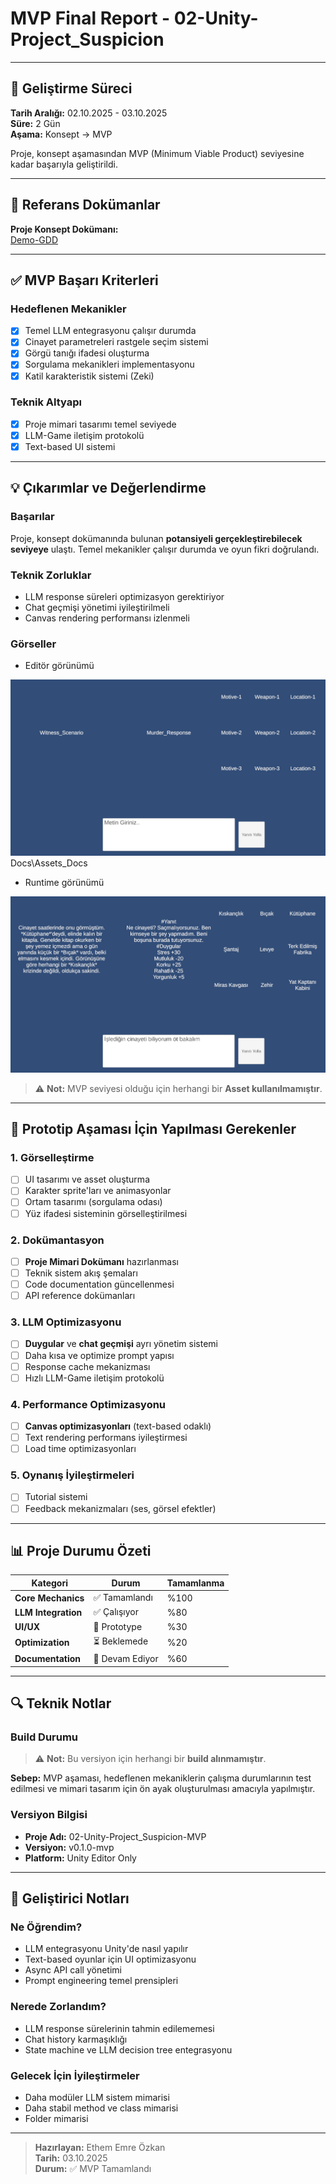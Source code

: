# MVP Final Report - 02-Unity-Project_Suspicion

---

## 📅 Geliştirme Süreci

**Tarih Aralığı:** 02.10.2025 - 03.10.2025  
**Süre:** 2 Gün  
**Aşama:** Konsept → MVP

Proje, konsept aşamasından MVP (Minimum Viable Product) seviyesine kadar başarıyla geliştirildi.

---

## 📖 Referans Dokümanlar

**Proje Konsept Dokümanı:**  
[Demo-GDD](Docs/Demo-GDD/README.md)

---

## ✅ MVP Başarı Kriterleri

### Hedeflenen Mekanikler
- [x] Temel LLM entegrasyonu çalışır durumda
- [x] Cinayet parametreleri rastgele seçim sistemi
- [x] Görgü tanığı ifadesi oluşturma
- [x] Sorgulama mekanikleri implementasyonu
- [x] Katil karakteristik sistemi (Zeki)

### Teknik Altyapı
- [x] Proje mimari tasarımı temel seviyede
- [x] LLM-Game iletişim protokolü
- [x] Text-based UI sistemi

---

## 💡 Çıkarımlar ve Değerlendirme

### Başarılar
Proje, konsept dokümanında bulunan **potansiyeli gerçekleştirebilecek seviyeye** ulaştı. Temel mekanikler çalışır durumda ve oyun fikri doğrulandı.

### Teknik Zorluklar
- LLM response süreleri optimizasyon gerektiriyor
- Chat geçmişi yönetimi iyileştirilmeli
- Canvas rendering performansı izlenmeli

### Görseller
- Editör görünümü

![Editor Görünümü](Docs/Assets_Docs/Mvp_Editorside.png)
Docs\Assets_Docs
- Runtime görünümü

![Runtime Görünümü](Docs/Assets_Docs/Mvp_Runtime.png)

> ⚠️ **Not:** MVP seviyesi olduğu için herhangi bir **Asset kullanılmamıştır**. 

---

## 🔧 Prototip Aşaması İçin Yapılması Gerekenler

### 1. Görselleştirme
- [ ] UI tasarımı ve asset oluşturma
- [ ] Karakter sprite'ları ve animasyonlar
- [ ] Ortam tasarımı (sorgulama odası)
- [ ] Yüz ifadesi sisteminin görselleştirilmesi

### 2. Dokümantasyon
- [ ] **Proje Mimari Dokümanı** hazırlanması
- [ ] Teknik sistem akış şemaları
- [ ] Code documentation güncellenmesi
- [ ] API reference dokümanları

### 3. LLM Optimizasyonu
- [ ] **Duygular** ve **chat geçmişi** ayrı yönetim sistemi
- [ ] Daha kısa ve optimize prompt yapısı
- [ ] Response cache mekanizması
- [ ] Hızlı LLM-Game iletişim protokolü

### 4. Performance Optimizasyonu
- [ ] **Canvas optimizasyonları** (text-based odaklı)
- [ ] Text rendering performans iyileştirmesi
- [ ] Load time optimizasyonları

### 5. Oynanış İyileştirmeleri
- [ ] Tutorial sistemi
- [ ] Feedback mekanizmaları (ses, görsel efektler)

---

## 📊 Proje Durumu Özeti

| Kategori | Durum | Tamamlanma |
|----------|-------|------------|
| **Core Mechanics** | ✅ Tamamlandı | %100 |
| **LLM Integration** | ✅ Çalışıyor | %80 |
| **UI/UX** | 🚧 Prototype | %30 |
| **Optimization** | ⏳ Beklemede | %20 |
| **Documentation** | 📝 Devam Ediyor | %60 |

---

## 🔍 Teknik Notlar

### Build Durumu
> ⚠️ **Not:** Bu versiyon için herhangi bir **build alınmamıştır**. 

**Sebep:** MVP aşaması, hedeflenen mekaniklerin çalışma durumlarının test edilmesi ve mimari tasarım için ön ayak oluşturulması amacıyla yapılmıştır.

### Versiyon Bilgisi
- **Proje Adı:** 02-Unity-Project_Suspicion-MVP
- **Versiyon:** v0.1.0-mvp
- **Platform:** Unity Editor Only
---

## 📝 Geliştirici Notları

### Ne Öğrendim?
- LLM entegrasyonu Unity'de nasıl yapılır
- Text-based oyunlar için UI optimizasyonu
- Async API call yönetimi
- Prompt engineering temel prensipleri

### Nerede Zorlandım?
- LLM response sürelerinin tahmin edilememesi
- Chat history karmaşıklığı
- State machine ve LLM decision tree entegrasyonu

### Gelecek İçin İyileştirmeler
- Daha modüler LLM sistem mimarisi
- Daha stabil method ve class mimarisi
- Folder mimarisi
---

> **Hazırlayan:** Ethem Emre Özkan  
> **Tarih:** 03.10.2025  
> **Durum:** ✅ MVP Tamamlandı